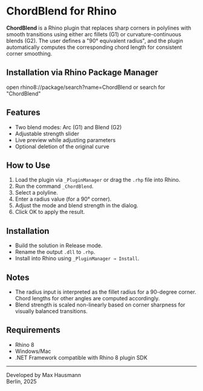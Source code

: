 ﻿# ChordBlend for Rhino

**ChordBlend** is a Rhino plugin that replaces sharp corners in polylines with smooth transitions using either arc fillets (G1) or curvature-continuous blends (G2). The user defines a "90° equivalent radius", and the plugin automatically computes the corresponding chord length for consistent corner smoothing.

## Installation via Rhino Package Manager
open rhino8://package/search?name=ChordBlend
or search for "ChordBlend"

## Features
- Two blend modes: Arc (G1) and Blend (G2)
- Adjustable strength slider
- Live preview while adjusting parameters
- Optional deletion of the original curve

## How to Use
1. Load the plugin via `_PluginManager` or drag the `.rhp` file into Rhino.
2. Run the command `_ChordBlend`.
3. Select a polyline.
4. Enter a radius value (for a 90° corner).
5. Adjust the mode and blend strength in the dialog.
6. Click OK to apply the result.

## Installation
- Build the solution in Release mode.
- Rename the output `.dll` to `.rhp`.
- Install into Rhino using `_PluginManager → Install`.

## Notes
- The radius input is interpreted as the fillet radius for a 90-degree corner. Chord lengths for other angles are computed accordingly.
- Blend strength is scaled non-linearly based on corner sharpness for visually balanced transitions.

## Requirements
- Rhino 8
- Windows/Mac
- .NET Framework compatible with Rhino 8 plugin SDK

---

Developed by Max Hausmann  
Berlin, 2025
